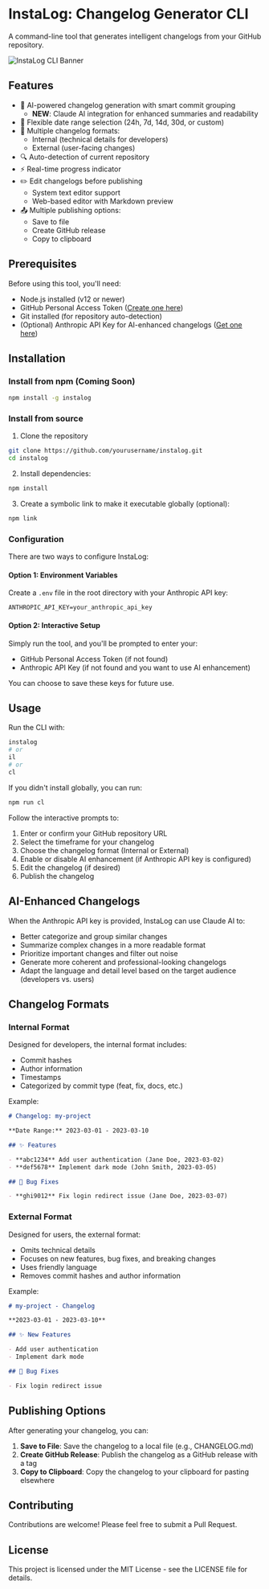 # InstaLog: Changelog Generator CLI

A command-line tool that generates intelligent changelogs from your GitHub repository.

![InstaLog CLI Banner](https://i.imgur.com/placeholder-image.png)

## Features

- 🤖 AI-powered changelog generation with smart commit grouping
  - **NEW**: Claude AI integration for enhanced summaries and readability
- 📅 Flexible date range selection (24h, 7d, 14d, 30d, or custom)
- 🎯 Multiple changelog formats:
  - Internal (technical details for developers)
  - External (user-facing changes)
- 🔍 Auto-detection of current repository
- ⚡ Real-time progress indicator
- ✏️ Edit changelogs before publishing
  - System text editor support
  - Web-based editor with Markdown preview
- 📤 Multiple publishing options:
  - Save to file
  - Create GitHub release
  - Copy to clipboard

## Prerequisites

Before using this tool, you'll need:

- Node.js installed (v12 or newer)
- GitHub Personal Access Token ([Create one here](https://github.com/settings/tokens))
- Git installed (for repository auto-detection)
- (Optional) Anthropic API Key for AI-enhanced changelogs ([Get one here](https://console.anthropic.com/))

## Installation

### Install from npm (Coming Soon)

```bash
npm install -g instalog
```

### Install from source

1. Clone the repository
```bash
git clone https://github.com/yourusername/instalog.git
cd instalog
```

2. Install dependencies:
```bash
npm install
```

3. Create a symbolic link to make it executable globally (optional):
```bash
npm link
```

### Configuration

There are two ways to configure InstaLog:

#### Option 1: Environment Variables
Create a `.env` file in the root directory with your Anthropic API key:

```
ANTHROPIC_API_KEY=your_anthropic_api_key
```

#### Option 2: Interactive Setup
Simply run the tool, and you'll be prompted to enter your:
- GitHub Personal Access Token (if not found)
- Anthropic API Key (if not found and you want to use AI enhancement)

You can choose to save these keys for future use.

## Usage

Run the CLI with:

```bash
instalog
# or
il
# or
cl
```

If you didn't install globally, you can run:

```bash
npm run cl
```

Follow the interactive prompts to:

1. Enter or confirm your GitHub repository URL
2. Select the timeframe for your changelog
3. Choose the changelog format (Internal or External)
4. Enable or disable AI enhancement (if Anthropic API key is configured)
5. Edit the changelog (if desired)
6. Publish the changelog

## AI-Enhanced Changelogs

When the Anthropic API key is provided, InstaLog can use Claude AI to:

- Better categorize and group similar changes
- Summarize complex changes in a more readable format
- Prioritize important changes and filter out noise
- Generate more coherent and professional-looking changelogs
- Adapt the language and detail level based on the target audience (developers vs. users)

## Changelog Formats

### Internal Format

Designed for developers, the internal format includes:

- Commit hashes
- Author information
- Timestamps
- Categorized by commit type (feat, fix, docs, etc.)

Example:
```markdown
# Changelog: my-project

**Date Range:** 2023-03-01 - 2023-03-10

## ✨ Features

- **abc1234** Add user authentication (Jane Doe, 2023-03-02)
- **def5678** Implement dark mode (John Smith, 2023-03-05)

## 🐛 Bug Fixes

- **ghi9012** Fix login redirect issue (Jane Doe, 2023-03-07)
```

### External Format

Designed for users, the external format:

- Omits technical details
- Focuses on new features, bug fixes, and breaking changes
- Uses friendly language
- Removes commit hashes and author information

Example:
```markdown
# my-project - Changelog

**2023-03-01 - 2023-03-10**

## ✨ New Features

- Add user authentication
- Implement dark mode

## 🐛 Bug Fixes

- Fix login redirect issue
```

## Publishing Options

After generating your changelog, you can:

1. **Save to File**: Save the changelog to a local file (e.g., CHANGELOG.md)
2. **Create GitHub Release**: Publish the changelog as a GitHub release with a tag
3. **Copy to Clipboard**: Copy the changelog to your clipboard for pasting elsewhere

## Contributing

Contributions are welcome! Please feel free to submit a Pull Request.

## License

This project is licensed under the MIT License - see the LICENSE file for details.
